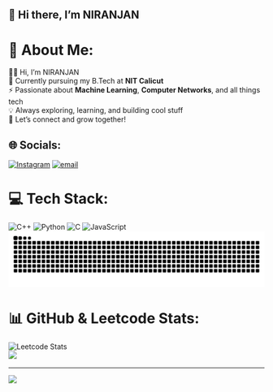 ## 👋 Hi there, I’m NIRANJAN  
# 💫 About Me:<br>
👨‍💻 Hi, I’m NIRANJAN<br>
🏫 Currently pursuing my B.Tech at <b>NIT Calicut</b><br>
⚡ Passionate about <b>Machine Learning</b>, <b>Computer Networks</b>, and all things tech<br>
💡 Always exploring, learning, and building cool stuff<br>
🚀 Let’s connect and grow together!<br>




## 🌐 Socials:
[![Instagram](https://img.shields.io/badge/Instagram-%23E4405F.svg?logo=Instagram&logoColor=white)](https://instagram.com/_niranjanv_) [![email](https://img.shields.io/badge/Email-D14836?logo=gmail&logoColor=white)](mailto:niranjanv2k4@gmail.com) 

# 💻 Tech Stack:
![C++](https://img.shields.io/badge/c++-%2300599C.svg?style=for-the-badge&logo=c%2B%2B&logoColor=white) ![Python](https://img.shields.io/badge/python-3670A0?style=for-the-badge&logo=python&logoColor=ffdd54) ![C](https://img.shields.io/badge/c-%2300599C.svg?style=for-the-badge&logo=c&logoColor=white) ![JavaScript](https://img.shields.io/badge/javascript-%23323330.svg?style=for-the-badge&logo=javascript&logoColor=%23F7DF1E) 
<picture>
  <source media="(prefers-color-scheme: dark)" srcset="https://raw.githubusercontent.com/niranjanv2k4/niranjanv2k4/output/snake.svg" />
  <source media="(prefers-color-scheme: light)" srcset="https://raw.githubusercontent.com/niranjanv2k4/niranjanv2k4/output/snake.svg" />
  <img alt="github-snake" src="https://raw.githubusercontent.com/niranjanv2k4/niranjanv2k4/output/snake.svg" />
</picture>

# 📊 GitHub & Leetcode Stats:
![Leetcode Stats](https://leetcard.jacoblin.cool/_niranjanv_?font=patrick_hand)</br>
![](https://nirzak-streak-stats.vercel.app/?user=niranjanv2k4&theme=dark&hide_border=false)
<!-- ![](https://github-readme-stats.vercel.app/api/top-langs/?username=niranjanv2k4&theme=dark&hide_border=false&include_all_commits=true&count_private=false&layout=compact) -->

<!-- Proudly created with GPRM ( https://gprm.itsvg.in ) -->


---
[![](https://visitcount.itsvg.in/api?id=niranjanv2k4&icon=0&color=0)](https://visitcount.itsvg.in)


